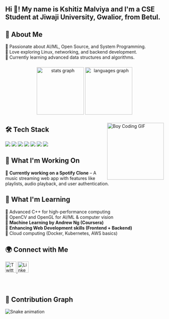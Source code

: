 <h2 align="left">Hi 👋! My name is Kshitiz Malviya and I'm a CSE Student at Jiwaji University, Gwalior, from Betul.</h2>

###

## 🌟 About Me  
🔹 Passionate about AI/ML, Open Source, and System Programming.  
🔹 Love exploring Linux, networking, and backend development.  
🔹 Currently learning advanced data structures and algorithms.  

###

<div align="center">
  <img src="https://github-readme-stats.vercel.app/api?username=Kshitiz-Malviya9020&hide_title=false&hide_rank=false&show_icons=true&include_all_commits=true&count_private=true&disable_animations=false&theme=tokyonight&locale=en&hide_border=false" height="150" alt="stats graph" />
  <img src="https://github-readme-stats.vercel.app/api/top-langs?username=Kshitiz-Malviya9020&locale=en&hide_title=false&layout=compact&card_width=320&langs_count=5&theme=tokyonight&hide_border=false" height="150" alt="languages graph" />
</div>

###

<img align="right" height="180" src="https://media.giphy.com/media/qgQUggAC3Pfv687qPC/giphy.gif" alt="Boy Coding GIF" />

###

## 🛠 Tech Stack  

<div align="left">
  <img src="https://img.shields.io/badge/C-00599C?style=for-the-badge&logo=c&logoColor=white" />
  <img src="https://img.shields.io/badge/C++-blue?style=for-the-badge&logo=c%2B%2B&logoColor=white" />
  <img src="https://img.shields.io/badge/Python-FFD43B?style=for-the-badge&logo=python&logoColor=blue" />
  <img src="https://img.shields.io/badge/Linux-FCC624?style=for-the-badge&logo=linux&logoColor=black" />
  <img src="https://img.shields.io/badge/Shell_Scripting-4EAA25?style=for-the-badge&logo=gnu-bash&logoColor=white" />
  <img src="https://img.shields.io/badge/Web_Development-FE7A16?style=for-the-badge&logo=html5&logoColor=white" />
  <img src="https://img.shields.io/badge/Machine_Learning-orange?style=for-the-badge&logo=tensorflow&logoColor=white" />
</div>

###

## 🚀 What I'm Working On  
🔹 **Currently working on a Spotify Clone** – A music streaming web app with features like playlists, audio playback, and user authentication.  

## 📖 What I'm Learning  
🔹 Advanced C++ for high-performance computing  
🔹 OpenCV and OpenGL for AI/ML & computer vision  
🔹 **Machine Learning by Andrew Ng (Coursera)**  
🔹 **Enhancing Web Development skills (Frontend + Backend)**  
🔹 Cloud computing (Docker, Kubernetes, AWS basics)  

###

## 🌍 Connect with Me  
<div align="left">
  <a href="https://x.com/KshitizMalviya1" target="_blank">
    <img src="https://img.shields.io/badge/Twitter-1DA1F2?style=for-the-badge&logo=twitter&logoColor=white" height="35" alt="Twitter logo" />
  </a>
  <a href="https://www.linkedin.com/in/kshitiz-malviya-47b940339" target="_blank">
    <img src="https://img.shields.io/badge/LinkedIn-0077B5?style=for-the-badge&logo=linkedin&logoColor=white" height="35" alt="LinkedIn logo" />
  </a>
</div>

###

<br clear="both">

## 🐍 Contribution Graph  

<img src="https://raw.githubusercontent.com/Kshitiz-Malviya9020/Kshitiz-Malviya9020/output/github-contribution-grid-snake.svg" alt="Snake animation" />

###
